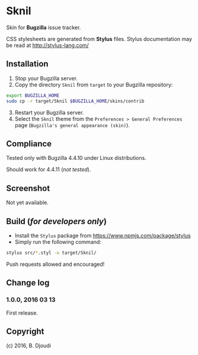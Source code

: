 # Sknil
Skin for **Bugzilla** issue tracker.

CSS stylesheets are generated from **Stylus** files.
Stylus documentation may be read at http://stylus-lang.com/

## Installation

1. Stop your Bugzilla server.
2. Copy the directory `Sknil` from `target` to your Bugzilla repository:
```sh
export BUGZILLA_HOME
sudo cp -r target/Sknil $BUGZILLA_HOME/skins/contrib
```
3. Restart your Bugzilla server.
4. Select the `Sknil` theme from the `Preferences > General Preferences` page (`Bugzilla's general appearance (skin)`).

## Compliance

Tested only with Bugzilla 4.4.10 under Linux distributions.

Should work for 4.4.11 (_not tested_).

## Screenshot

Not yet available.

## Build (_for developers only_)

* Install the `Stylus` package from https://www.npmjs.com/package/stylus
* Simply run the following command:
```sh
stylus src/*.styl -o target/Sknil/
```
Push requests allowed and encouraged!

## Change log

### 1.0.0, 2016 03 13
 First release.

## Copyright

 (c) 2016, B. Djoudi
